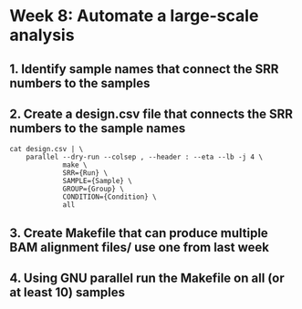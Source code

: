 # Week 8: Automate a large-scale analysis 

## 1. Identify sample names that connect the SRR numbers to the samples

## 2. Create a design.csv file that connects the SRR numbers to the sample names

```
cat design.csv | \
    parallel --dry-run --colsep , --header : --eta --lb -j 4 \
             make \
             SRR={Run} \
             SAMPLE={Sample} \
             GROUP={Group} \
             CONDITION={Condition} \
             all
```

## 3. Create Makefile that can produce multiple BAM alignment files/ use one from last week

## 4. Using GNU parallel run the Makefile on all (or at least 10) samples


